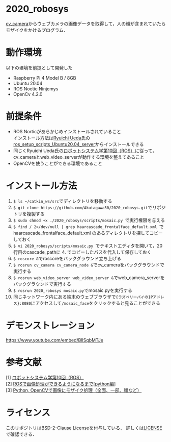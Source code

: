 # 2020_robosys
[cv_camera](https://github.com/OTL/cv_camera)からウェブカメラの画像データを取得して，人の顔が含まれていたらモザイクをかけるプログラム．
# 動作環境
以下の環境を前提として開発した
* Raspberry Pi 4 Model B / 8GB
* Ubuntu 20.04
* ROS Noetic Ninjemys
* OpenCv 4.2.0

# 前提条件
* ROS Norticがあらかじめインストールされていること\
インストール方法は[Ryuichi Ueda](https://github.com/ryuichiueda)氏の[ros_setup_scripts_Ubuntu20.04_server](https://github.com/ryuichiueda/ros_setup_scripts_Ubuntu20.04_server/blob/master/step1.bash)からインストールできる
* 同じくRyuichi Ueda氏の[ロボットシステム学第10回（ROS）](https://www.youtube.com/watch?v=PL85Pw_zQH0)に従って，cv_cameraとweb_video_serverが動作する環境を整えてあること
* OpenCVを使うことができる環境であること

# インストール方法
1. `$ ls ~/catkin_ws/src`でディレクトリを移動する
2. `$ git clone https://github.com/Akutagawa50/2020_robosys.git`でリポジトリを複製する
3. `$ sudo chmod +x ./2020_robosys/scripts/mosaic.py `で実行権限を与える
4. `$ find / 2>/dev/null | grep haarcascade_frontalface_default.xml `で haarcascade_frontalface_default.xml のあるディレクトリを探してコピーしておく
5. `$ vi 2020_robosys/scripts/mosaic.py `でテキストエディタを開いて，20行目のcascade_pathに 4. でコピーしたパスを代入して保存しておく
6. `$ roscore &`でroscoreをバックグラウンド立ち上げる
7. `$ rosrun cv_camera cv_camera_node &`でcv_cameraをバックグラウンドで実行する
8. `$ rosrun web_video_server web_video_server &`でweb_camera_serverをバックグラウンドで実行する
9. `$ rosrun 2020_robosys mosaic.py`でmosaic.pyを実行する
10. 同じネットワーク内にある端末のウェブブラウザで`{ラズベリーパイのIPアドレス}:8080`にアクセスして`/mosaic_face`をクリックすると見ることができる

# デモンストレーション
https://www.youtube.com/embed/BlISqbMTJe

# 参考文献
[1] [ロボットシステム学第10回（ROS）](https://www.youtube.com/watch?v=PL85Pw_zQH0)\
[2] [ROSで画像処理ができるようになるまで[python編]](https://qiita.com/wakaba130/items/d3a041164c316a9e7a97)\
[3] [Python, OpenCVで画像にモザイク処理（全面、一部、顔など）](https://note.nkmk.me/python-opencv-mosaic/)

# ライセンス
このリポジトリはBSD-2-Clause Licenseを付与している．
詳しくは[LICENSE](https://github.com/Akutagawa50/2020_robosys/blob/main/LICENSE)で確認できる．
